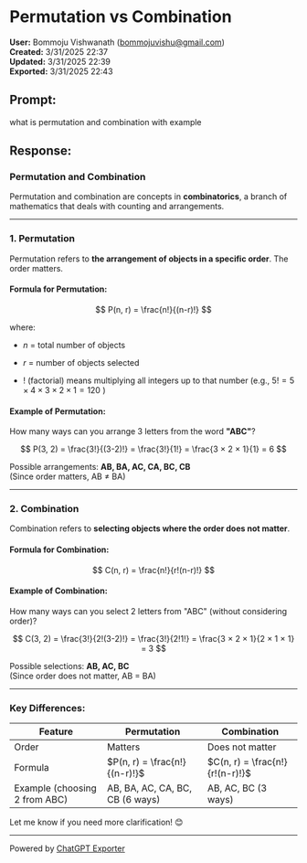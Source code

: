# Permutation vs Combination

**User:** Bommoju Vishwanath (bommojuvishu@gmail.com)  
**Created:** 3/31/2025 22:37  
**Updated:** 3/31/2025 22:39  
**Exported:** 3/31/2025 22:43  

## Prompt:
what is permutation and combination  with example

## Response:
### **Permutation and Combination**

Permutation and combination are concepts in **combinatorics**, a branch of mathematics that deals with counting and arrangements.

* * *

### **1\. Permutation**

Permutation refers to **the arrangement of objects in a specific order**. The order matters.

#### **Formula for Permutation:**

$$
P(n, r) = \frac{n!}{(n-r)!}
$$

where:

*    $n$  = total number of objects
    
*    $r$  = number of objects selected
    
*    $!$  (factorial) means multiplying all integers up to that number (e.g.,  $5! = 5 × 4 × 3 × 2 × 1 = 120$ )
    

#### **Example of Permutation:**

How many ways can you arrange 3 letters from the word **"ABC"**?

$$
P(3, 2) = \frac{3!}{(3-2)!} = \frac{3!}{1!} = \frac{3 × 2 × 1}{1} = 6
$$

Possible arrangements: **AB, BA, AC, CA, BC, CB**  
(Since order matters, AB ≠ BA)

* * *

### **2\. Combination**

Combination refers to **selecting objects where the order does not matter**.

#### **Formula for Combination:**

$$
C(n, r) = \frac{n!}{r!(n-r)!}
$$

#### **Example of Combination:**

How many ways can you select 2 letters from "ABC" (without considering order)?

$$
C(3, 2) = \frac{3!}{2!(3-2)!} = \frac{3!}{2!1!} = \frac{3 × 2 × 1}{2 × 1 × 1} = 3
$$

Possible selections: **AB, AC, BC**  
(Since order does not matter, AB = BA)

* * *

### **Key Differences:**

| Feature | Permutation | Combination |
| --- | --- | --- |
| Order | Matters | Does not matter |
| Formula |  $P(n, r) = \frac{n!}{(n-r)!}$  |  $C(n, r) = \frac{n!}{r!(n-r)!}$  |
| Example (choosing 2 from ABC) | AB, BA, AC, CA, BC, CB (6 ways) | AB, AC, BC (3 ways) |

Let me know if you need more clarification! 😊



---
Powered by [ChatGPT Exporter](https://www.chatgptexporter.com)